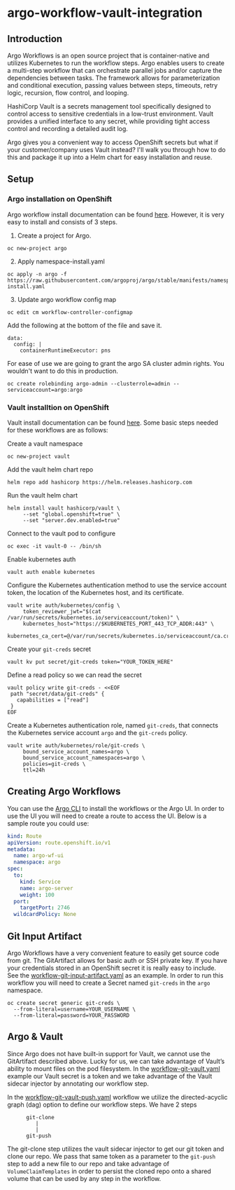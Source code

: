 # argo-workflow-vault-integration

## Introduction
Argo Workflows is an open source project that is container-native and utilizes Kubernetes to run the workflow steps.  Argo enables users to create a multi-step workflow that can orchestrate parallel jobs and/or capture the dependencies between tasks.  The framework allows for parameterization and conditional execution, passing values between steps, timeouts, retry logic, recursion, flow control, and looping.

HashiCorp Vault is a secrets management tool specifically designed to control access to sensitive credentials in a low-trust environment.  Vault provides a unified interface to any secret, while providing tight access control and recording a detailed audit log.

Argo gives you a convenient way to access OpenShift secrets but what if your customer/company uses Vault instead?  I'll walk you through how to do this and package it up into a Helm chart for easy installation and reuse.

## Setup
### Argo installation on OpenShift
Argo workflow install documentation can be found [here](https://argoproj.github.io/argo/installation/).  However, it is very easy to install and consists of 3 steps.<br/>

1. Create a project for Argo.
```
oc new-project argo
```

2. Apply namespace-install.yaml
```
oc apply -n argo -f https://raw.githubusercontent.com/argoproj/argo/stable/manifests/namespace-install.yaml
```

3. Update argo workflow config map
```
oc edit cm workflow-controller-configmap
```
Add the following at the bottom of the file and save it.
```
data:
  config: |
    containerRuntimeExecutor: pns
```

For ease of use we are going to grant the argo SA cluster admin rights.  You wouldn't want to do this in production.
```
oc create rolebinding argo-admin --clusterrole=admin --serviceaccount=argo:argo
```

### Vault installtion on OpenShift
Vault install documentation can be found [here](https://learn.hashicorp.com/tutorials/vault/kubernetes-openshift?in=vault/kubernetes).  Some basic steps needed for these workflows are as follows:

Create a vault namespace
```
oc new-project vault
```

Add the vault helm chart repo
```
helm repo add hashicorp https://helm.releases.hashicorp.com
```

Run the vault helm chart
```
helm install vault hashicorp/vault \
     --set "global.openshift=true" \
     --set "server.dev.enabled=true"
```

Connect to the vault pod to configure
```
oc exec -it vault-0 -- /bin/sh
```

Enable kubernetes auth
```
vault auth enable kubernetes
```

Configure the Kubernetes authentication method to use the service account token, the location of the Kubernetes host, and its certificate.
```
vault write auth/kubernetes/config \
     token_reviewer_jwt="$(cat /var/run/secrets/kubernetes.io/serviceaccount/token)" \
     kubernetes_host="https://$KUBERNETES_PORT_443_TCP_ADDR:443" \
  kubernetes_ca_cert=@/var/run/secrets/kubernetes.io/serviceaccount/ca.crt
```

Create your `git-creds` secret
```
vault kv put secret/git-creds token="YOUR_TOKEN_HERE"
```

Define a read policy so we can read the secret
```
vault policy write git-creds - <<EOF
 path "secret/data/git-creds" {
   capabilities = ["read"]
 }
EOF
```

Create a Kubernetes authentication role, named `git-creds`, that connects the Kubernetes service account `argo` and the `git-creds` policy.
```
vault write auth/kubernetes/role/git-creds \
     bound_service_account_names=argo \
     bound_service_account_namespaces=argo \
     policies=git-creds \
     ttl=24h
```

## Creating Argo Workflows
You can use the [Argo CLI](https://argoproj.github.io/argo/cli/) to install the workflows or the Argo UI.  In order to use the UI you will need to create a route to access the UI.  Below is a sample route you could use:
```yaml
kind: Route
apiVersion: route.openshift.io/v1
metadata:
  name: argo-wf-ui
  namespace: argo
spec:
  to:
    kind: Service
    name: argo-server
    weight: 100
  port:
    targetPort: 2746
  wildcardPolicy: None
```

## Git Input Artifact
 Argo Workflows have a very convenient feature to easily get source code from git.  The GitArtifact allows for basic auth or SSH private key.  If you have your credentials stored in an OpenShift secret it is really easy to include.  See the [workflow-git-input-artifact.yaml](workflow-git-input-artifact.yaml) as an example.  In order to run this workflow you will need to create a Secret named `git-creds` in the `argo` namespace.
 ```
 oc create secret generic git-creds \
   --from-literal=username=YOUR_USERNAME \
   --from-literal=password=YOUR_PASSWORD
 ```

 ## Argo & Vault
Since Argo does not have built-in support for Vault, we cannot use the GitArtifact described above.  Lucky for us, we can take advantage of Vault’s ability to mount files on the pod filesystem.  In the [workflow-git-vault.yaml](workflow-git-vault.yaml) example our Vault secret is a token and we take advantage of the Vault sidecar injector by annotating our workflow step.

In the [workflow-git-vault-push.yaml](workflow-git-vault-push.yaml) workflow we utilize the directed-acyclic graph (dag) option to define our workflow steps.  We have 2 steps 
```
      git-clone
         |
         |
      git-push
```
The git-clone step utilizes the vault sidecar injector to get our git token and clone our repo.  We pass that same token as a parameter to the `git-push` step to add a new file to our repo and take advantage of `VolumeClaimTemplates` in order to persist the cloned repo onto a shared volume that can be used by any step in the workflow.